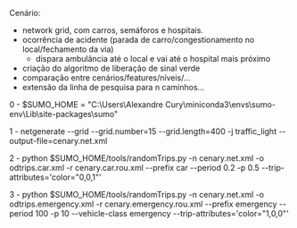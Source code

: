 Cenário: 
  - network grid, com carros, semáforos e hospitais.
  - ocorrência de acidente (parada de carro/congestionamento no local/fechamento da via)
    - dispara ambulância até o local e vai até o hospital mais próximo
  - criação do algoritmo de liberação de sinal verde
  - comparação entre cenários/features/níveis/...
  - extensão da linha de pesquisa para n caminhos...
    

0 - $SUMO_HOME = "C:\Users\Alexandre Cury\miniconda3\envs\sumo-env\Lib\site-packages\sumo"

1 - netgenerate --grid --grid.number=15 --grid.length=400 -j traffic_light --output-file=cenary.net.xml

2 - python $SUMO_HOME/tools/randomTrips.py -n cenary.net.xml -o odtrips.car.xml -r cenary.car.rou.xml --prefix car --period 0.2 -p 0.5 --trip-attributes='color=\"0,0,1\"'

3 - python $SUMO_HOME/tools/randomTrips.py -n cenary.net.xml -o odtrips.emergency.xml -r cenary.emergency.rou.xml --prefix emergency --period 100 -p 10 --vehicle-class emergency --trip-attributes='color=\"1,0,0\"'





